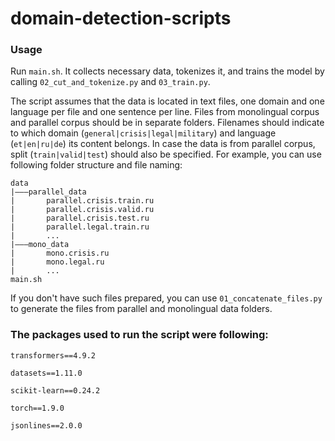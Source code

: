 # domain-detection-scripts

### Usage

Run `main.sh`. It collects necessary data, tokenizes it, and trains the model by calling `02_cut_and_tokenize.py` and `03_train.py`.

The script assumes that the data is located in text files, one domain and one language per file and one sentence per line. Files from monolingual corpus and parallel corpus should be in separate folders. Filenames should indicate to which domain (`general|crisis|legal|military`) and language (`et|en|ru|de`) its content belongs. In case the data is from parallel corpus, split (`train|valid|test`) should also be specified. For example, you can use following folder structure and file naming:

    data
    |———parallel_data
    |       parallel.crisis.train.ru
    |       parallel.crisis.valid.ru
    |       parallel.crisis.test.ru
    |       parallel.legal.train.ru
    |       ...
    |———mono_data
    |       mono.crisis.ru
    |       mono.legal.ru
    |       ...
    main.sh

If you don't have such files prepared, you can use `01_concatenate_files.py` to generate the files from parallel and monolingual data folders. 


### The packages used to run the script were following:

`transformers==4.9.2`

`datasets==1.11.0`

`scikit-learn==0.24.2`

`torch==1.9.0`

`jsonlines==2.0.0`



